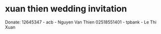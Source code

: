xuan thien wedding invitation
=================================
Donate: 
12645347 - acb - Nguyen Van Thien
02518551401 - tpbank - Le Thi Xuan
